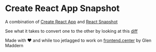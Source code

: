 # Create React App Snapshot

A combination of [Create React App](https://github.com/facebookincubator/create-react-app) and [React Snapshot](https://github.com/geelen/react-snapshot)

See what it takes to convert one to the other by looking at this [diff](https://github.com/geelen/create-react-app-snapshot/compare/303f774...master)

Made with ♥️ and while too jetlagged to work on [frontend.center](https://frontend.center) by Glen Maddern
